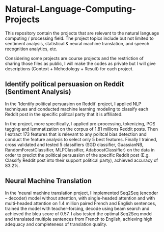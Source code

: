 # Natural-Language-Computing-Projects
This repository contain the projects that are relevant to the natural language computing / processing field. The project topics include but not limited to sentiment analysis, statistical & neural machine translation, and speech recognition analytics, etc. 

Considering some projects are course projects and the restriction of sharing those files as public, I will make the codes as private but I will give descriptions (Context + Mehodology + Result) for each project. 


##  Identify political persuasion on Reddit (Sentiment Analysis) 
In the 'Identify political persuasion on Reddit' project, I applied NLP techniques and conducted machine learning modeling to classify each Reddit post in the specific politcal party that it is affiliated. 

In the project, more specifically, I applied pre-processing, tokenizing, POS tagging and lemmatization on the corpus of 1.81 millions Reddit posts. Then I extract 173 features that is relevant to any politcal bias detection and conduct the feature analysis to select only 5 best features. Finally I trained, cross validated and tested 5 classifiers (SGD classifier, GuassianNB, RandomForestClassifier, MLPClassifier, AdaboostClassifier) on the data in order to predict the political persuasion of the specific Reddit post (E.g. Classify Reddit post into their support political party), achieved accuracy of 83.2%. 


## Neural Machine Translation 
In the ‘neural machine translation project, I implemented Seq2Seq (encoder – decoder) model without attention, with single-headed attention and with multi-headed attention on 1.4 million paired French and English sentences, trained the model with teacher-forcing, decode using beam search and achieved the bleu score of 0.57. 
I also tested the optimal Seq2Seq model and translated multiple sentences from French to English, achieving high adequacy and completeness of translation quality. 



